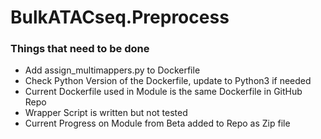 # BulkATACseq.Preprocess

### Things that need to be done
- Add assign_multimappers.py to Dockerfile
- Check Python Version of the Dockerfile, update to Python3 if needed
- Current Dockerfile used in Module is the same Dockerfile in GitHub Repo
- Wrapper Script is written but not tested
- Current Progress on Module from Beta added to Repo as Zip file

